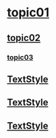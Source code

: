 # [topic01](Topic01.md) 
## [topic02](Topic02.md)
### [topic03](Topic03.md)
## [TextStyle](Markdown_TextStyle.md)
## [TextStyle](Markdown_LinkInsert.md)
## [TextStyle](Markdown_ListInsert.md)